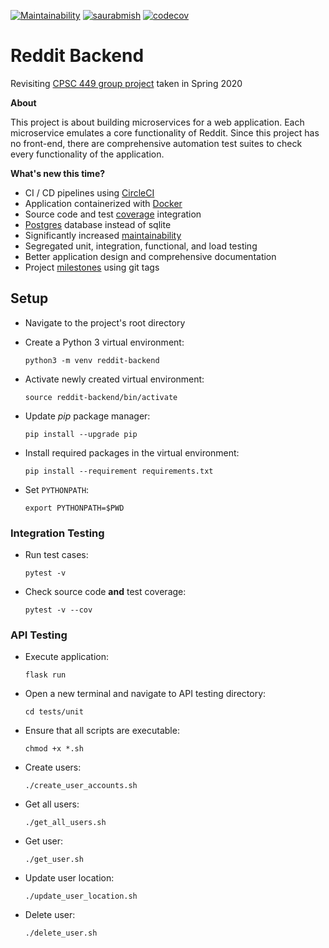 [![Maintainability](https://api.codeclimate.com/v1/badges/1ce53ea9c1a7c71726c7/maintainability)](https://codeclimate.com/github/saurabmish/Reddit-Backend/maintainability)
[![saurabmish](https://circleci.com/gh/saurabmish/Reddit-Backend.svg?style=shield)](https://circleci.com/gh/saurabmish/Reddit-Backend)
[![codecov](https://codecov.io/gh/saurabmish/Reddit-Backend/branch/master/graph/badge.svg?token=M7L0AOGKGY)](https://codecov.io/gh/saurabmish/Reddit-Backend)

# Reddit Backend

Revisiting [CPSC 449 group project][1] taken in Spring 2020

**About**

This project is about building microservices for a web application. Each microservice emulates a core functionality of Reddit. Since this project has no front-end, there are comprehensive automation test suites to check every functionality of the application.

**What's new this time?**

  + CI / CD pipelines using [CircleCI][2]
  + Application containerized with [Docker][3]
  + Source code and test [coverage][4] integration
  + [Postgres][5] database instead of sqlite
  + Significantly increased [maintainability][6]
  + Segregated unit, integration, functional, and load testing
  + Better application design and comprehensive documentation
  + Project [milestones][7] using git tags

## Setup

  + Navigate to the project's root directory

  + Create a Python 3 virtual environment:

    `python3 -m venv reddit-backend`

  + Activate newly created virtual environment:

    `source reddit-backend/bin/activate`

  + Update *pip* package manager:

    `pip install --upgrade pip`

  + Install required packages in the virtual environment:

    `pip install --requirement requirements.txt`

  + Set `PYTHONPATH`:

    `export PYTHONPATH=$PWD`

### Integration Testing

  + Run test cases:

    `pytest -v`

  + Check source code **and** test coverage:

    `pytest -v --cov`

### API Testing

  + Execute application:

    `flask run`

  + Open a new terminal and navigate to API testing directory:

    `cd tests/unit`

  + Ensure that all scripts are executable:

    `chmod +x *.sh`

  + Create users:

    `./create_user_accounts.sh`

  + Get all users:

    `./get_all_users.sh`

  + Get user:

    `./get_user.sh`

  + Update user location:

    `./update_user_location.sh`

  + Delete user:

    `./delete_user.sh`


[1]: https://github.com/sean-maclane/cpsc-449-group-c-project
[2]: https://circleci.com/product/
[3]: https://www.docker.com/why-docker
[4]: https://coverage.readthedocs.io/en/coverage-5.3.1/
[5]: https://www.postgresql.org/
[6]: https://codeclimate.com/github/saurabmish/Reddit-Backend
[7]: https://github.com/saurabmish/Reddit-Backend/releases
